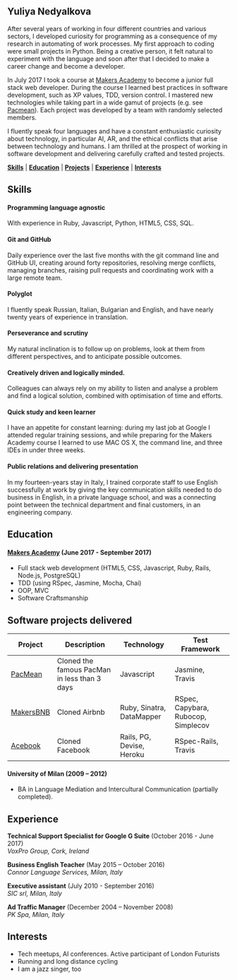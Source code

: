## Yuliya Nedyalkova


After several years of working in four different countries and various sectors,  I developed curiosity for programming as a consequence of my research in automating of work processes. My first approach to coding were small projects in Python. Being a creative person, it felt natural to experiment with the language and soon after that I decided to make a career change and become a developer.

In July 2017 I took a course at [Makers Academy](http://www.makersacademy.com) to become a junior full stack web developer. During the course I learned best practices in software development, such as XP values, TDD, version control. I mastered new technologies while taking part in a wide gamut of projects (e.g. see [Pacmean](https://github.com/meta-morpho-sys/pacmean)). Each project was developed by a team with randomly selected members.

I fluently speak four languages and have a constant enthusiastic curiosity about technology, in particular AI, AR, and the ethical conflicts that arise between technology and humans. I am thrilled at the prospect of working in software development and delivering carefully crafted and tested projects.


[**Skills**](#skills) | [**Education**](#education) | [**Projects**](#software-projects-delivered)  |
  [**Experience**](#experience) | [**Interests**](#interests)


## Skills

#### Programming language agnostic
With experience in Ruby, Javascript, Python, HTML5, CSS, SQL.

#### Git and GitHub
Daily experience over the last five months with the git command line and GitHub UI, creating around forty repositories, resolving merge conflicts, managing branches, raising pull requests and coordinating work with a large remote team.

#### Polyglot

I fluently speak Russian, Italian, Bulgarian and English, and have nearly twenty years of experience in translation.

#### Perseverance and scrutiny

My natural inclination is to follow up on problems, look at them from different perspectives, and to anticipate possible outcomes.

#### Creatively driven and logically minded.

Colleagues can always rely on my ability to listen and analyse a problem and find a logical solution, combined with optimisation of time and efforts.

#### Quick study and keen learner

I have an appetite for constant learning: during my last job at Google I attended regular training sessions, and while preparing for the Makers Academy course I learned to use MAC OS X, the command line, and three IDEs in under three weeks.

#### Public relations and delivering presentation

In my fourteen-years stay in Italy, I trained corporate staff to use English successfully at work by giving the key communication skills needed to do business in English, in a private language school, and was a connecting point between the technical department and final customers, in an engineering company.


## Education

#### [Makers Academy](http://www.makersacademy.com) (June 2017 - September 2017)
- Full stack web development
(HTML5, CSS, Javascript, Ruby, Rails,  Node.js, PostgreSQL)
- TDD (using RSpec, Jasmine, Mocha, Chai)
- OOP, MVC
- Software Craftsmanship


## Software projects delivered

| Project | Description | Technology | Test Framework |
| ------  |   ------    |  -------   |  ------|
| [PacMean](https://github.com/meta-morpho-sys/pacmean)| Cloned the famous PacMan in less than 3 days| Javascript | Jasmine, Travis |
| [MakersBNB](https://github.com/meta-morpho-sys/makersbnb)| Cloned Airbnb| Ruby, Sinatra, DataMapper| RSpec, Capybara, Rubocop, Simplecov|
|[Acebook](https://github.com/meta-morpho-sys/acebook-remote-july-2017)| Cloned Facebook| Rails, PG, Devise, Heroku| RSpec-Rails, Travis|




#### University of Milan (2009 – 2012)

- BA in Language Mediation and Intercultural Communication (partially completed).

## Experience

**Technical Support Specialist for Google G Suite** (October 2016 - June 2017)   
*VoxPro Group, Cork, Ireland*

**Business English Teacher** (May  2015 – October 2016)  
*Connor Language Services, Milan, Italy*

**Executive assistant** (July 2010 - September 2016)  
*SIC srl, Milan, Italy*

**Ad Traffic Manager** (December 2004 – November 2008)  
*PK Spa, Milan, Italy*

## Interests
- Tech meetups, AI conferences. Active participant of London Futurists
- Running and long distance cycling
- I am a jazz singer, too
